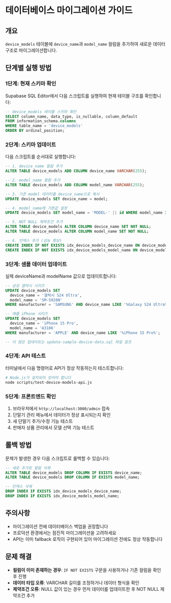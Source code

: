 # 데이터베이스 마이그레이션 가이드

## 개요
`device_models` 테이블에 `device_name`과 `model_name` 컬럼을 추가하여 새로운 데이터 구조로 마이그레이션합니다.

## 단계별 실행 방법

### 1단계: 현재 스키마 확인
Supabase SQL Editor에서 다음 스크립트를 실행하여 현재 테이블 구조를 확인합니다:

```sql
-- device_models 테이블 스키마 확인
SELECT column_name, data_type, is_nullable, column_default
FROM information_schema.columns 
WHERE table_name = 'device_models' 
ORDER BY ordinal_position;
```

### 2단계: 스키마 업데이트
다음 스크립트를 순서대로 실행합니다:

```sql
-- 1. device_name 컬럼 추가
ALTER TABLE device_models ADD COLUMN device_name VARCHAR(255);

-- 2. model_name 컬럼 추가  
ALTER TABLE device_models ADD COLUMN model_name VARCHAR(255);

-- 3. 기존 model 데이터를 device_name으로 복사
UPDATE device_models SET device_name = model;

-- 4. model_name에 기본값 설정
UPDATE device_models SET model_name = 'MODEL-' || id WHERE model_name IS NULL;

-- 5. NOT NULL 제약조건 추가
ALTER TABLE device_models ALTER COLUMN device_name SET NOT NULL;
ALTER TABLE device_models ALTER COLUMN model_name SET NOT NULL;

-- 6. 인덱스 추가 (성능 향상)
CREATE INDEX IF NOT EXISTS idx_device_models_device_name ON device_models(device_name);
CREATE INDEX IF NOT EXISTS idx_device_models_model_name ON device_models(model_name);
```

### 3단계: 샘플 데이터 업데이트
실제 deviceName과 modelName 값으로 업데이트합니다:

```sql
-- 삼성 갤럭시 시리즈
UPDATE device_models SET 
  device_name = '갤럭시 S24 Ultra',
  model_name = 'SM-S928N'
WHERE manufacturer = 'SAMSUNG' AND device_name LIKE '%Galaxy S24 Ultra%';

-- 애플 iPhone 시리즈  
UPDATE device_models SET 
  device_name = 'iPhone 15 Pro',
  model_name = 'A3106'
WHERE manufacturer = 'APPLE' AND device_name LIKE '%iPhone 15 Pro%';

-- 더 많은 업데이트는 update-sample-device-data.sql 파일 참조
```

### 4단계: API 테스트
터미널에서 다음 명령어로 API가 정상 작동하는지 테스트합니다:

```bash
# Node.js가 설치되어 있어야 합니다
node scripts/test-device-models-api.js
```

### 5단계: 프론트엔드 확인
1. 브라우저에서 `http://localhost:3000/admin` 접속
2. 단말기 관리 메뉴에서 데이터가 정상 표시되는지 확인
3. 새 단말기 추가/수정 기능 테스트
4. 판매자 상품 관리에서 모델 선택 기능 테스트

## 롤백 방법
문제가 발생한 경우 다음 스크립트로 롤백할 수 있습니다:

```sql
-- 새로 추가된 컬럼 삭제
ALTER TABLE device_models DROP COLUMN IF EXISTS device_name;
ALTER TABLE device_models DROP COLUMN IF EXISTS model_name;

-- 인덱스 삭제
DROP INDEX IF EXISTS idx_device_models_device_name;
DROP INDEX IF EXISTS idx_device_models_model_name;
```

## 주의사항
- 마이그레이션 전에 데이터베이스 백업을 권장합니다
- 프로덕션 환경에서는 점진적 마이그레이션을 고려하세요
- API는 이미 fallback 로직이 구현되어 있어 마이그레이션 전에도 정상 작동합니다

## 문제 해결
- **컬럼이 이미 존재하는 경우**: `IF NOT EXISTS` 구문을 사용하거나 기존 컬럼을 확인 후 진행
- **데이터 타입 오류**: VARCHAR 길이를 조정하거나 데이터 형식을 확인
- **제약조건 오류**: NULL 값이 있는 경우 먼저 데이터를 업데이트한 후 NOT NULL 제약조건 추가
